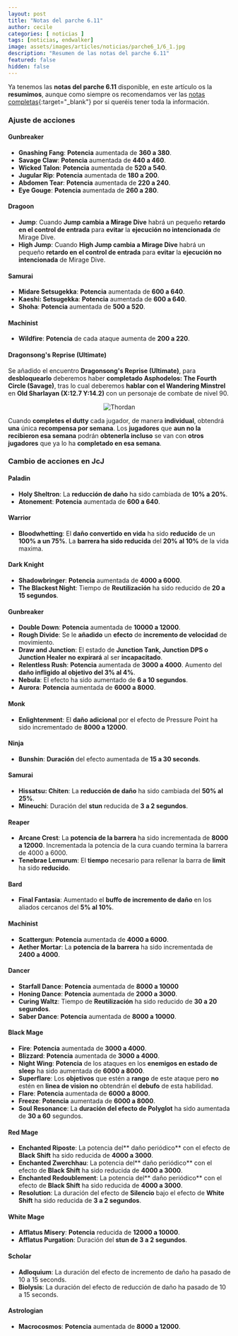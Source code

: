 ```yaml
---
layout: post
title: "Notas del parche 6.11"
author: cecile
categories: [ noticias ]
tags: [noticias, endwalker]
image: assets/images/articles/noticias/parche6_1/6_1.jpg
description: "Resumen de las notas del parche 6.11"
featured: false
hidden: false
---
```


Ya tenemos las **notas del parche 6.11** disponible, en este artículo os la **resumimos**, aunque como siempre os recomendamos ver las [notas completas](https://eu.finalfantasyxiv.com/lodestone/topics/detail/f525c780b9abdb74c5b664f799dd16ff9de9c7b1){:target="_blank"} por si queréis tener toda la información.

### Ajuste de acciones

#### Gunbreaker

- **Gnashing Fang**: **Potencia** aumentada de **360 a 380**.
- **Savage Claw**: **Potencia** aumentada de **440 a 460**.
- **Wicked Talon**: **Potencia** aumentada de **520 a 540**.
- **Jugular Rip**: **Potencia** aumentada de **180 a 200**.
- **Abdomen Tear**: **Potencia** aumentada de **220 a 240**.
- **Eye Gouge**: **Potencia** aumentada de **260 a 280**.

#### Dragoon

- **Jump**: Cuando **Jump cambia a Mirage Dive** habrá un pequeño **retardo en el control de entrada** para **evitar** la **ejecución no intencionada** de Mirage Dive.
- **High Jump**: Cuando **High Jump cambia a Mirage Dive** habrá un pequeño **retardo en el control de entrada** para **evitar** la **ejecución no intencionada** de Mirage Dive.

#### Samurai

- **Midare Setsugekka**: **Potencia** aumentada de **600 a 640**.
- **Kaeshi: Setsugekka**: **Potencia** aumentada de **600 a 640**.
- **Shoha**: **Potencia** aumentada de **500 a 520**.

#### Machinist

- **Wildfire**: **Potencia** de cada ataque aumenta de **200 a 220**.

#### Dragonsong's Reprise (Ultimate)

Se añadido el encuentro **Dragonsong's Reprise (Ultimate)**, para **desbloquearlo** deberemos haber **completado Asphodelos: The Fourth Circle (Savage)**, tras lo cual deberemos **hablar con el Wandering Minstrel** en **Old Sharlayan (X:12.7 Y:14.2)** con un personaje de combate de nivel 90.

<p align="center">
    <img src="{{ site.baseurl }}/assets/images/articles/noticias/parche6_11/thordan.jpg" alt="Thordan"/>    
</p>

Cuando **completes el dutty** cada jugador, de manera **individual**, obtendrá **una** única **recompensa por semana**. Los **jugadores** que **aun no la recibieron esa semana** podrán **obtenerla incluso** se van con **otros jugadores** que ya lo ha **completado en esa semana**.

### Cambio de acciones en JcJ

#### Paladin

- **Holy Sheltron**: La **reducción de daño** ha sido cambiada de **10% a 20%**.
- **Atonement**: **Potencia** aumentada de **600 a 640**.

#### Warrior

- **Bloodwhetting**:  El **daño convertido en vida** ha sido **reducido** de un **100% a un 75%**. La **barrera ha sido reducida** del **20% al 10%** de la vida maxima.

#### Dark Knight

- **Shadowbringer**: **Potencia** aumentada de **4000 a 6000**.
- **The Blackest Night**: Tiempo de **Reutilización** ha sido reducido de **20 a 15 segundos**.

#### Gunbreaker

- **Double Down**: **Potencia** aumentada de **10000 a 12000**.
- **Rough Divide**:  Se le **añadido** un **efecto** de **incremento de velocidad** de movimiento.
- **Draw and Junction**: El estado de **Junction Tank, Junction DPS o Junction Healer** **no expirará** al ser **incapacitado**.
- **Relentless Rush**: **Potencia** aumentada de **3000 a 4000**. Aumento del **daño infligido al objetivo del 3% al 4%**.
- **Nebula**:  El efecto ha sido aumentado de **6 a 10 segundos**.
- **Aurora**: **Potencia** aumentada de **6000 a 8000**.

#### Monk

- **Enlightenment**: El **daño adicional** por el efecto de Pressure Point ha sido incrementado de **8000 a 12000**.

#### Ninja
- **Bunshin**: **Duración** del efecto aumentada de **15 a 30 seconds**.

#### Samurai

- **Hissatsu: Chiten**:  La **reducción de daño** ha sido cambiada del **50% al 25%**.
- **Mineuchi**:  Duración del **stun** reducida de **3 a 2 segundos**.

#### Reaper

- **Arcane Crest**:  La **potencia de la barrera** ha sido incrementada de **8000 a 12000**. Incrementada la potencia de la cura cuando termina la barrera de 4000 a 6000.
- **Tenebrae Lemurum**: El **tiempo** necesario para rellenar la barra de **limit** ha sido **reducido**.

#### Bard

- **Final Fantasia**:  Aumentado el **buffo de incremento de daño** en los aliados cercanos del **5% al 10%**.

#### Machinist

- **Scattergun**: **Potencia** aumentada de **4000 a 6000**.
- **Aether Mortar**:  La **potencia de la barrera** ha sido incrementada de **2400 a 4000**.

#### Dancer

- **Starfall Dance**: **Potencia** aumentada de **8000 a 10000**
- **Honing Dance**: **Potencia** aumentada de **2000 a 3000**.
- **Curing Waltz**: Tiempo de **Reutilización** ha sido reducido de **30 a 20 segundos**.
- **Saber Dance**: **Potencia** aumentada de **8000 a 10000**.

#### Black Mage

- **Fire**: **Potencia** aumentada de **3000 a 4000**.
- **Blizzard**: **Potencia** aumentada de **3000 a 4000**.
- **Night Wing**: **Potencia** de los ataques en los **enemigos en estado de sleep** ha sido aumentada de **6000 a 8000**.
- **Superflare**: Los **objetivos** que estén a **rango** de este ataque pero **no** estén en **linea de vision** **no** obtendrán el **debufo** de esta habilidad.
- **Flare**: **Potencia** aumentada de **6000 a 8000**.
- **Freeze**: **Potencia** aumentada de **6000 a 8000**.
- **Soul Resonance**: La **duración del efecto de Polyglot** ha sido aumentada de **30 a 60** segundos.

#### Red Mage

- **Enchanted Riposte**:  La potencia del** daño periódico** con el efecto de **Black Shift** ha sido reducida de **4000 a 3000**.
- **Enchanted Zwerchhau**:  La potencia del** daño periódico** con el efecto de **Black Shift** ha sido reducida de **4000 a 3000**.
- **Enchanted Redoublement**:  La potencia del** daño periódico** con el efecto de **Black Shift** ha sido reducida de **4000 a 3000**.
- **Resolution**: La duración del efecto de **Silencio** bajo el efecto de **White Shift** ha sido reducida de **3 a 2 segundos**.

#### White Mage

- **Afflatus Misery**: **Potencia** reducida de **12000 a 10000**.
- **Afflatus Purgation**: Duración del **stun de 3 a 2 segundos**.

#### Scholar

- **Adloquium**: La duración del efecto de incremento de daño ha pasado de 10 a 15 seconds.
- **Biolysis**: La duración del efecto de reducción de daño ha pasado de 10 a 15 seconds.

#### Astrologian

- **Macrocosmos**: **Potencia** aumentada de **8000 a 12000**.